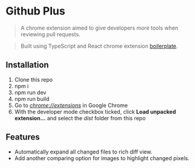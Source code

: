 # Github Plus
> A chrome extension aimed to give developers more tools when reviewing pull requests. 

> Built using TypeScript and React chrome extension [boilerplate](https://github.com/jhen0409/react-chrome-extension-boilerplate).

## Installation
1. Clone this repo
2. npm i
3. npm run dev
4. npm run build
5. Go to [_chrome://extensions_](chrome://extensions) in Google Chrome
6. With the developer mode checkbox ticked, click **Load unpacked extension...** and select the _dist_ folder from this repo

## Features
- Automatically expand all changed files to rich diff view.
- Add another comparing option for images to highlight changed pixels.
